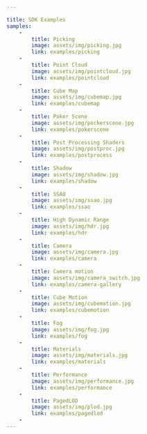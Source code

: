 ```yaml
---

title: SDK Examples
samples:
    -
        title: Picking
        image: assets/img/picking.jpg
        link: examples/picking
    -
        title: Point Cloud
        image: assets/img/pointcloud.jpg
        link: examples/pointcloud
    -
        title: Cube Map
        image: assets/img/cubemap.jpg
        link: examples/cubemap
    -
        title: Poker Scene
        image: assets/img/pockerscene.jpg
        link: examples/pokerscene
    -
        title: Post Processing Shaders
        image: assets/img/postproc.jpg
        link: examples/postprocess
    -
        title: Shadow
        image: assets/img/shadow.jpg
        link: examples/shadow
    -
        title: SSAO
        image: assets/img/ssao.jpg
        link: examples/ssao
    -
        title: High Dynamic Range
        image: assets/img/hdr.jpg
        link: examples/hdr
    -
        title: Camera
        image: assets/img/camera.jpg
        link: examples/camera
    -
        title: Camera motion
        image: assets/img/camera_switch.jpg
        link: examples/camera-gallery
    -
        title: Cube Motion
        image: assets/img/cubemotion.jpg
        link: examples/cubemotion
    -
        title: Fog
        image: assets/img/fog.jpg
        link: examples/fog
    -
        title: Materials
        image: assets/img/materials.jpg
        link: examples/materials
    -
        title: Performance
        image: assets/img/performance.jpg
        link: examples/performance
    -
        title: PagedLOD
        image: assets/img/plod.jpg
        link: examples/pagedlod
    -
---
```

